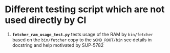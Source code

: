 # Different testing script which are not used directly by CI

1. **`fetcher_ram_usage_test.py`**
    tests usage of the RAM by `bin/fetcher`
    based on the `bin/fetcher`
    copy to the `$OMD_ROOT/bin`
    see details in docstring and help
    motivated by SUP-5782
    


